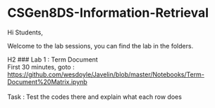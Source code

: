 # CSGen8DS-Information-Retrieval
Hi Students,

Welcome to the lab sessions, you can find the lab in the folders.

H2 ### Lab 1 : Term Document 
  <br> First 30 minutes, goto : https://github.com/wesdoyle/Javelin/blob/master/Notebooks/Term-Document%20Matrix.ipynb<br>
 <br> Task : Test the codes there and explain what each row does<br>
  
